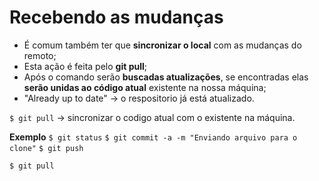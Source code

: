 # Recebendo as mudanças

- É comum também ter que **sincronizar o local** com as mudanças do remoto;
- Esta ação é feita pelo **git pull**;
- Após o comando serão **buscadas atualizações**, se encontradas elas **serão unidas ao código atual** existente na nossa máquina;
- "Already up to date" -> o respositorio já está atualizado.


```$ git pull``` -> sincronizar o codigo atual com o existente na máquina.

**Exemplo**
```$ git status```
```$ git commit -a -m "Enviando arquivo para o clone"```
```$ git push```

```$ git pull```
